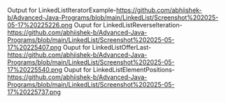 Output for LinkedListIteratorExample-https://github.com/abhiishek-b/Advanced-Java-Programs/blob/main/LinkedList/Screenshot%202025-05-17%20225226.png
Ouput for LinkedListReverseIteration-https://github.com/abhiishek-b/Advanced-Java-Programs/blob/main/LinkedList/Screenshot%202025-05-17%20225407.png
Ouput for LinkedListOfferLast-https://github.com/abhiishek-b/Advanced-Java-Programs/blob/main/LinkedList/Screenshot%202025-05-17%20225540.png
Ouput for LinkedListElementPositions-https://github.com/abhiishek-b/Advanced-Java-Programs/blob/main/LinkedList/Screenshot%202025-05-17%20225737.png
